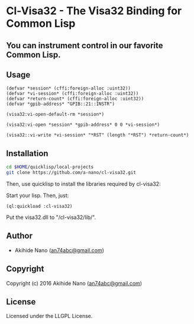 # Cl-Visa32 - The Visa32 Binding for Common Lisp
##                  You can instrument control in our favorite Common Lisp.

## Usage

```common-lisp
(defvar *session* (cffi:foreign-alloc :uint32))
(defvar *vi-session* (cffi:foreign-alloc :uint32))
(defvar *return-count* (cffi:foreign-alloc :uint32))
(defvar *gpib-address* "GPIB::21::INSTR")

(visa32:vi-open-default-rm *session*)

(visa32:vi-open *session* *gpib-address* 0 0 *vi-session*)

(visa32::vi-write *vi-session* "*RST" (length "*RST") *return-count*)
```

## Installation

```bash
cd $HOME/quicklisp/local-projects
git clone https://github.com/a-nano/cl-visa32.git
```
Then, use quicklisp to install the libraries required by cl-visa32:

Start your lisp. Then, just:

```common-lisp
(ql:quickload :cl-visa32)
```
Put the visa32.dll to "/cl-visa32/lib/".

## Author

* Akihide Nano (an74abc@gmail.com)

## Copyright

Copyright (c) 2016 Akihide Nano (an74abc@gmail.com)

## License

Licensed under the LLGPL License.
